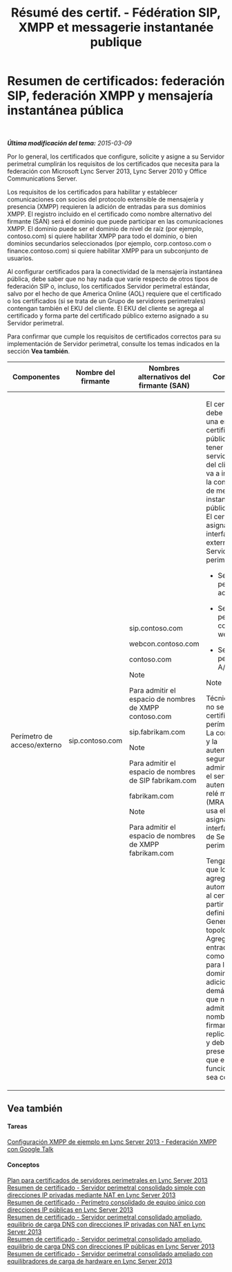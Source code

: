 ﻿---
title: "Résumé des certif. - Fédération SIP, XMPP et messagerie instantanée publique"
TOCTitle: "Résumé des certif. - Fédération SIP, XMPP et messagerie instantanée publique"
ms:assetid: 933d6351-cfa6-4432-b3ed-1aff3ac92065
ms:mtpsurl: https://technet.microsoft.com/es-es/library/JJ618372(v=OCS.15)
ms:contentKeyID: 49115300
ms.date: 01/07/2017
mtps_version: v=OCS.15
ms.translationtype: HT
---

# Resumen de certificados: federación SIP, federación XMPP y mensajería instantánea pública

 

_**Última modificación del tema:** 2015-03-09_

Por lo general, los certificados que configure, solicite y asigne a su Servidor perimetral cumplirán los requisitos de los certificados que necesita para la federación con Microsoft Lync Server 2013, Lync Server 2010 y Office Communications Server.

Los requisitos de los certificados para habilitar y establecer comunicaciones con socios del protocolo extensible de mensajería y presencia (XMPP) requieren la adición de entradas para sus dominios XMPP. El registro incluido en el certificado como nombre alternativo del firmante (SAN) será el dominio que puede participar en las comunicaciones XMPP. El dominio puede ser el dominio de nivel de raíz (por ejemplo, contoso.com) si quiere habilitar XMPP para todo el dominio, o bien dominios secundarios seleccionados (por ejemplo, corp.contoso.com o finance.contoso.com) si quiere habilitar XMPP para un subconjunto de usuarios.

Al configurar certificados para la conectividad de la mensajería instantánea pública, debe saber que no hay nada que varíe respecto de otros tipos de federación SIP o, incluso, los certificados Servidor perimetral estándar, salvo por el hecho de que America Online (AOL) requiere que el certificado o los certificados (si se trata de un Grupo de servidores perimetrales) contengan también el EKU del cliente. El EKU del cliente se agrega al certificado y forma parte del certificado público externo asignado a su Servidor perimetral.

Para confirmar que cumple los requisitos de certificados correctos para su implementación de Servidor perimetral, consulte los temas indicados en la sección **Vea también**.



<table>
<colgroup>
<col style="width: 25%" />
<col style="width: 25%" />
<col style="width: 25%" />
<col style="width: 25%" />
</colgroup>
<thead>
<tr class="header">
<th>Componentes</th>
<th>Nombre del firmante</th>
<th>Nombres alternativos del firmante (SAN)</th>
<th>Comentarios</th>
</tr>
</thead>
<tbody>
<tr class="odd">
<td><p>Perímetro de acceso/externo</p></td>
<td><p>sip.contoso.com</p></td>
<td><p>sip.contoso.com</p>
<p>webcon.contoso.com</p>
<p>contoso.com</p>
<div>

> [!NOTE]
> Para admitir el espacio de nombres de XMPP contoso.com


</div>
<p>sip.fabrikam.com</p>
<div>

> [!NOTE]
> Para admitir el espacio de nombres de SIP fabrikam.com


</div>
<p>fabrikam.com</p>
<div>

> [!NOTE]
> Para admitir el espacio de nombres de XMPP fabrikam.com


</div></td>
<td><p>El certificado debe provenir de una entidad de certificación pública y debe tener el EKU del servidor y el EKU del cliente si se va a implementar la conectividad de mensajería instantánea pública con AOL. El certificado se asigna a las interfaces externas de Servidor perimetral para:</p>
<ul>
<li><p>Servidor perimetral de acceso</p></li>
<li><p>Servicio perimetral de conferencia web</p></li>
<li><p>Servicio perimetral A/V</p></li>
</ul>
<div>

> [!NOTE]
> Técnicamente, no se asigna un certificado al perímetro A/V. La comunicación y la autenticación seguras se administran con el servicio de autenticación de relé multimedia (MRAS). MRAS usa el certificado asignado a la interfaz interna de Servidor perimetral.


</div>
<p>Tenga en cuenta que los SAN se agregan automáticamente al certificado a partir de las definiciones del Generador de topologías. Agregue tantas entradas de SAN como necesite para los dominios SIP adicionales y las demás entradas que necesite admitir. El nombre del firmante se replica en el SAN y debe estar presente para que el funcionamiento sea correcto.</p></td>
</tr>
</tbody>
</table>


## Vea también

#### Tareas

[Configuración XMPP de ejemplo en Lync Server 2013 - Federación XMPP con Google Talk](lync-server-2013-example-xmpp-configuration-–-xmpp-federation-with-google-talk.md)  

#### Conceptos

[Plan para certificados de servidores perimetrales en Lync Server 2013](lync-server-2013-plan-for-edge-server-certificates.md)  
[Resumen de certificado - Servidor perimetral consolidado simple con direcciones IP privadas mediante NAT en Lync Server 2013](lync-server-2013-certificate-summary-single-consolidated-edge-with-private-ip-addresses-using-nat.md)  
[Resumen de certificado - Perímetro consolidado de equipo único con direcciones IP públicas en Lync Server 2013](lync-server-2013-certificate-summary-single-consolidated-edge-with-public-ip-addresses.md)  
[Resumen de certificado - Servidor perimetral consolidado ampliado, equilibrio de carga DNS con direcciones IP privadas con NAT en Lync Server 2013](lync-server-2013-certificate-summary-scaled-consolidated-edge-dns-load-balancing-with-private-ip-addresses-using-nat.md)  
[Resumen de certificado - Servidor perimetral consolidado ampliado, equilibrio de carga DNS con direcciones IP públicas en Lync Server 2013](lync-server-2013-certificate-summary-scaled-consolidated-edge-dns-load-balancing-with-public-ip-addresses.md)  
[Resumen de certificado - Servidor perimetral consolidado ampliado con equilibradores de carga de hardware en Lync Server 2013](lync-server-2013-certificate-summary-scaled-consolidated-edge-with-hardware-load-balancers.md)

